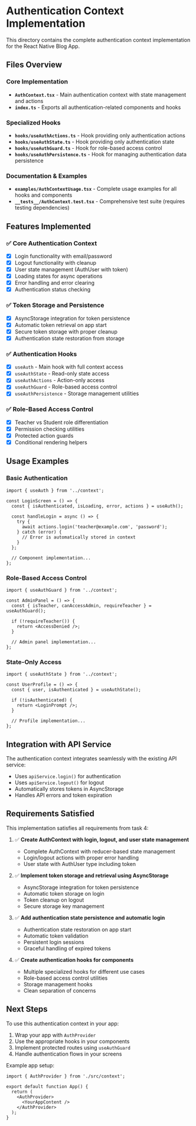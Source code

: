 # Authentication Context Implementation

This directory contains the complete authentication context implementation for the React Native Blog App.

## Files Overview

### Core Implementation
- **`AuthContext.tsx`** - Main authentication context with state management and actions
- **`index.ts`** - Exports all authentication-related components and hooks

### Specialized Hooks
- **`hooks/useAuthActions.ts`** - Hook providing only authentication actions
- **`hooks/useAuthState.ts`** - Hook providing only authentication state
- **`hooks/useAuthGuard.ts`** - Hook for role-based access control
- **`hooks/useAuthPersistence.ts`** - Hook for managing authentication data persistence

### Documentation & Examples
- **`examples/AuthContextUsage.tsx`** - Complete usage examples for all hooks and components
- **`__tests__/AuthContext.test.tsx`** - Comprehensive test suite (requires testing dependencies)

## Features Implemented

### ✅ Core Authentication Context
- [x] Login functionality with email/password
- [x] Logout functionality with cleanup
- [x] User state management (AuthUser with token)
- [x] Loading states for async operations
- [x] Error handling and error clearing
- [x] Authentication status checking

### ✅ Token Storage and Persistence
- [x] AsyncStorage integration for token persistence
- [x] Automatic token retrieval on app start
- [x] Secure token storage with proper cleanup
- [x] Authentication state restoration from storage

### ✅ Authentication Hooks
- [x] `useAuth` - Main hook with full context access
- [x] `useAuthState` - Read-only state access
- [x] `useAuthActions` - Action-only access
- [x] `useAuthGuard` - Role-based access control
- [x] `useAuthPersistence` - Storage management utilities

### ✅ Role-Based Access Control
- [x] Teacher vs Student role differentiation
- [x] Permission checking utilities
- [x] Protected action guards
- [x] Conditional rendering helpers

## Usage Examples

### Basic Authentication
```tsx
import { useAuth } from '../context';

const LoginScreen = () => {
  const { isAuthenticated, isLoading, error, actions } = useAuth();
  
  const handleLogin = async () => {
    try {
      await actions.login('teacher@example.com', 'password');
    } catch (error) {
      // Error is automatically stored in context
    }
  };
  
  // Component implementation...
};
```

### Role-Based Access Control
```tsx
import { useAuthGuard } from '../context';

const AdminPanel = () => {
  const { isTeacher, canAccessAdmin, requireTeacher } = useAuthGuard();
  
  if (!requireTeacher()) {
    return <AccessDenied />;
  }
  
  // Admin panel implementation...
};
```

### State-Only Access
```tsx
import { useAuthState } from '../context';

const UserProfile = () => {
  const { user, isAuthenticated } = useAuthState();
  
  if (!isAuthenticated) {
    return <LoginPrompt />;
  }
  
  // Profile implementation...
};
```

## Integration with API Service

The authentication context integrates seamlessly with the existing API service:

- Uses `apiService.login()` for authentication
- Uses `apiService.logout()` for logout
- Automatically stores tokens in AsyncStorage
- Handles API errors and token expiration

## Requirements Satisfied

This implementation satisfies all requirements from task 4:

1. ✅ **Create AuthContext with login, logout, and user state management**
   - Complete AuthContext with reducer-based state management
   - Login/logout actions with proper error handling
   - User state with AuthUser type including token

2. ✅ **Implement token storage and retrieval using AsyncStorage**
   - AsyncStorage integration for token persistence
   - Automatic token storage on login
   - Token cleanup on logout
   - Secure storage key management

3. ✅ **Add authentication state persistence and automatic login**
   - Authentication state restoration on app start
   - Automatic token validation
   - Persistent login sessions
   - Graceful handling of expired tokens

4. ✅ **Create authentication hooks for components**
   - Multiple specialized hooks for different use cases
   - Role-based access control utilities
   - Storage management hooks
   - Clean separation of concerns

## Next Steps

To use this authentication context in your app:

1. Wrap your app with `AuthProvider`
2. Use the appropriate hooks in your components
3. Implement protected routes using `useAuthGuard`
4. Handle authentication flows in your screens

Example app setup:
```tsx
import { AuthProvider } from './src/context';

export default function App() {
  return (
    <AuthProvider>
      <YourAppContent />
    </AuthProvider>
  );
}
```